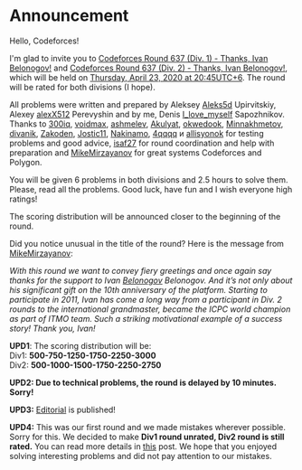 # Announcement

Hello, Codeforces!

I'm glad to invite you to [Codeforces Round 637 (Div. 1) - Thanks, Ivan Belonogov!](https://codeforces.com/contest/1340 "Codeforces Round 637 (Div. 1) - Thanks, Ivan Belonogov!") and [Codeforces Round 637 (Div. 2) - Thanks, Ivan Belonogov!](https://codeforces.com/contest/1341 "Codeforces Round 637 (Div. 2) - Thanks, Ivan Belonogov!"), which will be held on [Thursday, April 23, 2020 at 20:45UTC+6](https://codeforces.com/https://www.timeanddate.com/worldclock/fixedtime.html?day=23&month=4&year=2020&hour=17&min=45&sec=0&p1=166). The round will be rated for both divisions (I hope).

All problems were written and prepared by Aleksey [Aleks5d](https://codeforces.com/profile/Aleks5d "Grandmaster Aleks5d") Upirvitskiy, Alexey [alexX512](https://codeforces.com/profile/alexX512 "Master alexX512") Perevyshin and by me, Denis [I_love_myself](https://codeforces.com/profile/I_love_myself "Master I_love_myself") Sapozhnikov. Thanks to [300iq](https://codeforces.com/profile/300iq "Legendary Grandmaster 300iq"), [voidmax](https://codeforces.com/profile/voidmax "Grandmaster voidmax"), [ashmelev](https://codeforces.com/profile/ashmelev "International Grandmaster ashmelev"), [Akulyat](https://codeforces.com/profile/Akulyat "Grandmaster Akulyat"), [okwedook](https://codeforces.com/profile/okwedook "Master okwedook"), [Minnakhmetov](https://codeforces.com/profile/Minnakhmetov "International Master Minnakhmetov"), [divanik](https://codeforces.com/profile/divanik "Master divanik"), [Zakoden](https://codeforces.com/profile/Zakoden "Master Zakoden"), [Jostic11](https://codeforces.com/profile/Jostic11 "Candidate Master Jostic11"), [Nakinamo](https://codeforces.com/profile/Nakinamo "Expert Nakinamo"), [4qqqq](https://codeforces.com/profile/4qqqq "Expert 4qqqq") и [allisyonok](https://codeforces.com/profile/allisyonok "Expert allisyonok") for testing problems and good advice, [isaf27](https://codeforces.com/profile/isaf27 "International Grandmaster isaf27") for round coordination and help with preparation and [MikeMirzayanov](https://codeforces.com/profile/MikeMirzayanov "Headquarters, MikeMirzayanov") for great systems Codeforces and Polygon.

You will be given 6 problems in both divisions and 2.5 hours to solve them. Please, read all the problems. Good luck, have fun and I wish everyone high ratings!

The scoring distribution will be announced closer to the beginning of the round.

Did you notice unusual in the title of the round? Here is the message from [MikeMirzayanov](https://codeforces.com/profile/MikeMirzayanov "Headquarters, MikeMirzayanov"):

*With this round we want to convey fiery greetings and once again say thanks for the support to Ivan [Belonogov](https://codeforces.com/profile/Belonogov "International Grandmaster Belonogov") Belonogov. And it’s not only about his significant gift on the 10th anniversary of the platform. Starting to participate in 2011, Ivan has come a long way from a participant in Div. 2 rounds to the international grandmaster, became the ICPC world champion as part of ITMO team. Such a striking motivational example of a success story! Thank you, Ivan!*

**UPD1**: The scoring distribution will be:  
Div1: **500-750-1250-1750-2250-3000**  
Div2: **500-1000-1500-1750-2250-2750** 

**UPD2: Due to technical problems, the round is delayed by 10 minutes. Sorry!**

**UPD3:** [Editorial](Tutorial_(en).md) is published!

**UPD4:** This was our first round and we made mistakes wherever possible. Sorry for this. We decided to make **Div1 round unrated, Div2 round is still rated.** You can read more details in [this](https://codeforces.com/blog/entry/76506) post. We hope that you enjoyed solving interesting problems and did not pay attention to our mistakes.

